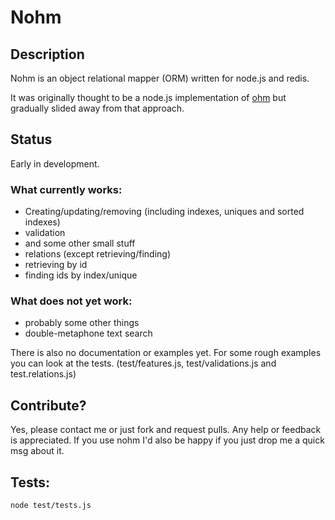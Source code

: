# Nohm

## Description

Nohm is an object relational mapper (ORM) written for node.js and redis.

It was originally thought to be a node.js implementation of [ohm](http://ohm.keyvalue.org/ "Ruby ORM for redis") but gradually slided away from that approach.

## Status

Early in development.

### What currently works: 

  - Creating/updating/removing (including indexes, uniques and sorted indexes)
  - validation
  - and some other small stuff
  - relations (except retrieving/finding)
  - retrieving by id
  - finding ids by index/unique

### What does not yet work:

  - probably some other things
  - double-metaphone text search

There is also no documentation or examples yet. For some rough examples you can look at the tests. (test/features.js, test/validations.js and test.relations.js)

## Contribute?

Yes, please contact me or just fork and request pulls. Any help or feedback is appreciated. If you use nohm I'd also be happy if you just drop me a quick msg about it.

## Tests:

    node test/tests.js
